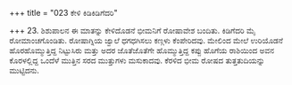 +++
title = "023 ಕೇಳಿ ಕಿಡಿಕಿಡಿಗೆದರಿ"

+++
23. ಶಿಶುಪಾಲನ ಈ ಮಾತನ್ನು ಕೇಳಿದೊಡನೆ ಭೀಮನಿಗೆ ರೋಷಾವೇಶ ಬಂದಿತು. ಕಿಡಿಗೆದರಿ ಮೈ ರೋಮಾಂಚಗೊಂಡಿತು. ರೋಷಾಗ್ನಿಯ ಜ್ವಾಲೆ ಧಗಧಗಿಸಲು ಕಣ್ಗಳು ಕೆಂಪೇರಿದವು. ಮೇಲಿಂದ ಮೇಲೆ ಉರಿಯೊಡನೆ ಹೊರಹೊಮ್ಮುತ್ತಿದ್ದ ನಿಟ್ಟುಸಿರು ಮತ್ತು ಅದರ ಜೊತೆಜೊತೆಗೇ ಹೊಮ್ಮುತ್ತಿದ್ದ ಕಪ್ಪು ಹೊಗೆಯ ರಾಶಿಯಿಂದ ಅವನ ಕೊರಳಲ್ಲಿದ್ದ ಒಂದೆಳೆ ಮುತ್ತಿನ ಸರದ ಮುತ್ತುಗಳು ಮಸುಕಾದವು. ಕೆರಳಿದ ಭೀಮ  ರೋಷದ ತುತ್ತತುದಿಯನ್ನು ಮುಟ್ಟಿದನು.